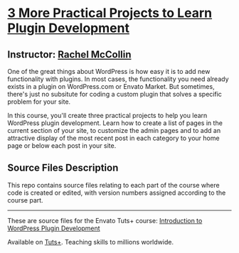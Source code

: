 # [3 More Practical Projects to Learn Plugin Development][published url]
## Instructor: [Rachel McCollin][instructor url]


One of the great things about WordPress is how easy it is to add new functionality with plugins. In most cases, the functionality you need already exists in a plugin on WordPress.com or Envato Market. But sometimes, there's just no subsitute for coding a custom plugin that solves a specific problem for your site. 

In this course, you'll create three practical projects to help you learn WordPress plugin development. Learn how to create a list of pages in the current section of your site, to customize the admin pages and to add an attractive display of the most recent post in each category to your home page or below each post in your site.


## Source Files Description

This repo contains source files relating to each part of the course where code is created or edited, with version numbers assigned according to the course part. 

------

These are source files for the Envato Tuts+ course: [Introduction to WordPress Plugin Development][published url]

Available on [Tuts+](https://tutsplus.com). Teaching skills to millions worldwide.

[published url]: https://code.tutsplus.com/courses/3-more-practical-projects-to-learn-wordpress-plugin-development
[instructor url]: https://tutsplus.com/authors/rachel-mccollin

